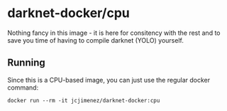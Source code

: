darknet-docker/cpu
=========================
Nothing fancy in this image - it is here for consitency with the rest and to save you time of having to compile darknet (YOLO) yourself.

Running
-------
Since this is a CPU-based image, you can just use the regular docker command:

```
docker run --rm -it jcjimenez/darknet-docker:cpu
```

